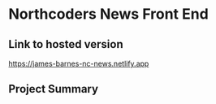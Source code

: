 # Northcoders News Front End

## Link to hosted version

https://james-barnes-nc-news.netlify.app

## Project Summary
